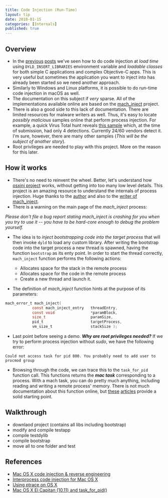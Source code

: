 ```yaml
---
title: Code Injection (Run-Time)
layout: tip
date: 2018-01-15
categories: [Internals]
published: true
---
```


## Overview
* In the [previous](http://craftware.xyz/tips/Function-interposing.html) [posts](http://craftware.xyz/tips/Load-time-code-injection.html) we've seen how to do code injection at *load time* using ```DYLD_INSERT_LIBRARIES``` environment variable and *loadable classes* for both simple C applications and complex Objective-C apps. This is very useful but sometimes the application you want to inject into has already been started so we need another approach.
* Similarly to Windows and Linux platforms, it is possible to do run-time code injection in macOS as well. 
* The documentation on this subject if *very* sparse. All of the implementations available online are based on the [mach_inject](https://github.com/rentzsch/mach_inject) project.
* There is also a good side to this lack of documentation. There are limited resources for malware writers as well. Thus, it's easy to locate *possibly malicious* samples online that perform process injection. For example, a quick Virus Total hunt reveals [this sample](https://www.virustotal.com/intelligence/search/?query=b00d55dbf45387e81d5d28adc4829e639740eda1) which, at the time of submission, had only 4 detections. Currently 24/60 vendors detect it. I'm sure, however, there are many other samples (*This will be the subject of another story*).
* Root privileges are needed to play with this project. More on the reason for this later.

## How it works
* There's no need to reinvent the wheel. Better, let's understand how [osxinj project](https://github.com/scen/osxinj/tree/master/osxinj) works, without getting into too many low level details. This project is an amazing resource to understand the internals of process injection. Huge thanks to the [author](https://github.com/scen) and also to the [writer of mach_inject](https://github.com/rentzsch).
* There is a warning on the main page of the *mach_inject* process:

<div class="box-warning">
<i>Please don't file a bug report stating mach_inject is crashing for you when you try to use it -- you have to be hard-core enough to debug the problem yourself.</i>
</div>

* The idea is to *inject bootstrapping code into the target process* that will then invoke ```dyld``` to load any custom library. After writing the bootstrap code into the target process a new thread is spawned, having the function ```bootstrap``` as its enty point. In order to start the thread correctly, ```mach_inject``` function performs the following actions:
   * Allocates space for the stack in the remote process
   * Allocates space for the code in the remote process
   * Create a new thread and launch it. 

* The definition of *mach_inject* function hints at the purpose of its parameters:

```c
mach_error_t mach_inject(
            const mach_inject_entry   threadEntry,
            const void                *paramBlock,
            size_t                    paramSize,
            pid_t                     targetProcess,
            vm_size_t                 stackSize );
```

* Last point before seeing a demo. __*Why are root privileges needed?*__ If we try to perform process injection without *sudo*, we have the following error:

```
Could not access task for pid 800. You probably need to add user to procmod group
```

* Browsing through the code, we can trace this to the ```task_for_pid``` function call. This functions returns the __*mac task*__ corresponding to a process. With a mach task, you can do pretty much anything, including reading and writing a remote process' memory. There is not much documentation about this function online, but [these](https://www.spaceflint.com/?p=150) [articles](https://attilathedud.me/mac-os-x-el-capitan-10-11-and-task_for_pid/) provide a solid starting point.

## Walkthrough

* downlaod project (contains all libs including bootstrap)
* modify and compile testapp
* compile testdylib
* compile bootstrap
* move all to one folder and test


## References
* <a href="http://stanleycen.com/blog/2013/mac-osx-code-injection/" target="_blank">Mac OS X code injection & reverse engineering</a>
* <a href="https://github.com/rentzsch/mach_inject" target="_blank">Interprocess code injection for Mac OS X</a>
* <a href="https://www.spaceflint.com/?p=150" target="_blank">Using ptrace on OS X</a>
* <a href="https://attilathedud.me/mac-os-x-el-capitan-10-11-and-task_for_pid/" target="_blank">Mac OS X El Capitan (10.11) and task_for_pid()</a>


